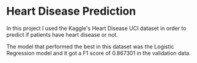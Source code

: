 # Heart Disease Prediction

In this project I used the Kaggle's Heart Disease UCI dataset in order to predict if patients have heart disease or not.

The model that performed the best in this dataset was the Logistic Regression model and it got a F1 score of 0.867301 in the validation data.